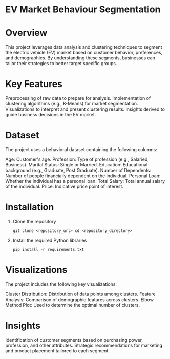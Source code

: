 # EV Market Behaviour Segmentation
# Overview
This project leverages data analysis and clustering techniques to segment the electric vehicle (EV) market based on customer behavior, preferences, and demographics. By understanding these segments, businesses can tailor their strategies to better target specific groups.
# Key Features
Preprocessing of raw data to prepare for analysis.
Implementation of clustering algorithms (e.g., K-Means) for market segmentation.
Visualizations to interpret and present clustering results.
Insights derived to guide business decisions in the EV market.
# Dataset
The project uses a behavioral dataset containing the following columns:

Age: Customer's age.
Profession: Type of profession (e.g., Salaried, Business).
Marital Status: Single or Married.
Education: Educational background (e.g., Graduate, Post Graduate).
Number of Dependents: Number of people financially dependent on the individual.
Personal Loan: Whether the individual has a personal loan.
Total Salary: Total annual salary of the individual.
Price: Indicative price point of interest.

# Installation
1. Clone the repository

   `git clone <repository_url>
   cd <repository_directory>`
3. Install the required Python libraries
   
   `pip install -r requirements.txt`

# Visualizations
The project includes the following key visualizations:

Cluster Distribution: Distribution of data points among clusters.
Feature Analysis: Comparison of demographic features across clusters.
Elbow Method Plot: Used to determine the optimal number of clusters.

# Insights
Identification of customer segments based on purchasing power, profession, and other attributes.
Strategic recommendations for marketing and product placement tailored to each segment.
